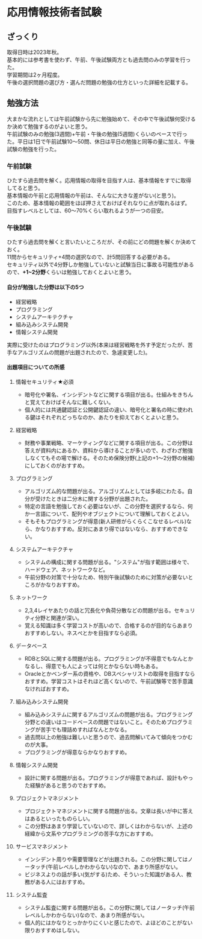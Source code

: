 # 応用情報技術者試験

## ざっくり

取得日時は2023年秋。<br/>
基本的には参考書を使わず、午前、午後試験両方とも過去問のみの学習を行った。<br/>
学習期間は2ヶ月程度。<br/>午後の選択問題の選び方・選んだ問題の勉強の仕方といった詳細を記載する。

## 勉強方法

大まかな流れとしては午前試験から先に勉強始めて、その中で午後試験何受けるか決めて勉強するのがよいと思う。<br/>
午前試験のみの勉強(3週間)+午前・午後の勉強(5週間)くらいのペースで行った。平日は1日で午前試験10～50問、休日は平日の勉強と同等の量に加え、午後試験の勉強を行った。

### 午前試験

ひたすら過去問を解く。応用情報の取得を目指す人は、基本情報をすでに取得してると思う。<br/>
基本情報の午前と応用情報の午前は、そんなに大きな差がない(と思う)。<br/>
このため、基本情報の範囲をほぼ押さえておけばそれなりに点が取れるはず。<br/>
目指すレベルとしては、60～70%くらい取れるようが一つの目安。

### 午後試験

ひたすら過去問を解くと言いたいところだが、その前にどの問題を解くか決めておく。<br/>
11問からセキュリティ+4問の選択なので、計5問回答する必要がある。<br/>
セキュリティ以外で4分野しか勉強していないと試験当日に事故る可能性があるので、**+1~2分野**くらいは勉強しておくとよいと思う。<br/>

#### 自分が勉強した分野は以下の5つ

* 経営戦略
* プログラミング
* システムアーキテクチャ
* 組み込みシステム開発
* 情報システム開発

実際に受けたのはプログラミング以外(本来は経営戦略を外す予定だったが、苦手なアルゴリズムの問題が出題されたので、急遽変更した)。

#### 出題項目についての所感

1. 情報セキュリティ★必須
   * 暗号化や署名、インシデントなどに関する項目が出る。仕組みをきちんと覚えておけばそんなに難しくない。
   * 個人的には共通鍵認証と公開鍵認証の違い、暗号化と署名の時に使われる鍵はそれぞれどっちなのか、あたりを抑えておくとよいと思う。

2. 経営戦略
   * 財務や事業戦略、マーケティングなどに関する項目が出る。この分野は答えが資料内にあるか、資料から導けることが多いので、わざわざ勉強しなくてもその場で解ける。そのため保険分野(上記の+1～2分野の候補)にしておくのがおすすめ。

3. プログラミング
   * アルゴリズム的な問題が出る。アルゴリズムとしては多岐にわたる。自分が受けたときは二分木に関する分野が出題された。
   * 特定の言語を勉強しておく必要はないが、この分野を選択するなら、何か一言語について、配列やオブジェクトについて理解しておくとよい。
   * そもそもプログラミングが得意(新人研修がらくらくこなせるレベル)なら、かなりおすすめ。反対にあまり得ではないなら、おすすめできない。

4. システムアーキテクチャ
   * システムの構成に関する問題が出る。"システム"が指す範囲は様々で、ハードウェア、ネットワークなど。
   * 午前分野の対策で十分なため、特別午後試験のために対策が必要ないところがかなりおすすめ。

5. ネットワーク
   * 2,3,4レイヤあたりの話と冗長化や負荷分散などの問題が出る。セキュリティ分野と関連が深い。
   * 覚える知識は多く学習コストが高いので、合格するのが目的ならあまりおすすめしない。ネスぺとかを目指すなら必須。

6. データベース
   * RDBとSQLに関する問題が出る。プログラミングが不得意でもなんとかなるし、得意でも人によっては何とかならない時もある。
   * Oracleとかベンダー系の資格や、DBスペシャリストの取得を目指すならおすすめ。学習コストはそれほど高くないので、午前試験等で苦手意識なければおすすめ。

7. 組み込みシステム開発
   * 組み込みシステムに関するアルゴリズムの問題が出る。プログラミング分野との違いはコードベースの問題ではないこと。そのためプログラミングが苦手でも理詰めすればなんとかなる。
   * 過去問以上の勉強は難しいと思うので、過去問解いてみて傾向をつかむのが大事。
   * プログラミングが得意ならかなりおすすめ。

8. 情報システム開発
   * 設計に関する問題が出る。プログラミングが得意であれば、設計もやった経験があると思うのでおすすめ。

9. プロジェクトマネジメント
    * プロジェクトマネジメントに関する問題が出る。文章は長いが中に答えはあるといったものらしい。
    * この分野はあまり学習していないので、詳しくはわからないが、上述の経緯から文系やプログラミングの苦手な方におすすめ。

10. サービスマネジメント
    * インシデント周りや需要管理などが出題される。この分野に関してはノータッチ(午前レベルしかわからない)なので、あまり所感がない。
    * ビジネスよりの話が多い(気がする)ため、そういった知識がある人、教務がある人にはおすすめ。

11. システム監査
    * システム監査に関する問題が出る。この分野に関してはノータッチ(午前レベルしかわからない)なので、あまり所感がない。
    * 個人的にはかなりとっかかりにくいと感じたので、よほどのことがない限りおすすめはしない。  
